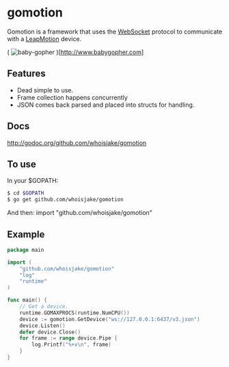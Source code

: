 # gomotion

Gomotion is a framework that uses the [WebSocket](https://en.wikipedia.org/wiki/WebSocket) protocol to communicate with a [LeapMotion](https://www.leapmotion.com/) device.

( ![baby-gopher](https://raw2.github.com/drnic/babygopher-site/gh-pages/images/babygopher-badge.png) )[http://www.babygopher.com]

## Features
* Dead simple to use.
* Frame collection happens concurrently
* JSON comes back parsed and placed into structs for handling.

## Docs

http://godoc.org/github.com/whoisjake/gomotion

## To use

In your $GOPATH:

```bash
$ cd $GOPATH
$ go get github.com/whoisjake/gomotion
```

And then: import "github.com/whoisjake/gomotion"

## Example

```go
package main

import (
	"github.com/whoisjake/gomotion"
	"log"
	"runtime"
)

func main() {
	// Get a device.
	runtime.GOMAXPROCS(runtime.NumCPU())
	device := gomotion.GetDevice("ws://127.0.0.1:6437/v3.json")
	device.Listen()
	defer device.Close()
	for frame := range device.Pipe {
		log.Printf("%+v\n", frame)
	}
}
```
